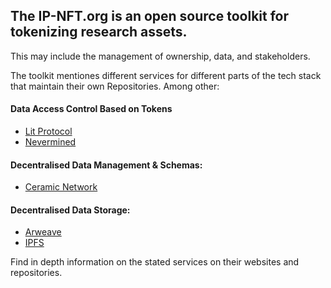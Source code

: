 ## The IP-NFT.org is an open source toolkit for tokenizing research assets. 
This may include the management of ownership, data, and stakeholders.

The toolkit mentiones different services for different parts of the tech stack that maintain their own Repositories. 
Among other: 

#### Data Access Control Based on Tokens
- [Lit Protocol](https://github.com/LIT-Protocol)
- [Nevermined](https://github.com/nevermined-io)

#### Decentralised Data Management & Schemas:
- [Ceramic Network](https://github.com/ceramicnetwork/)

#### Decentralised Data Storage:
- [Arweave](https://github.com/ArweaveTeam)
- [IPFS](https://github.com/ipfs)

Find in depth information on the stated services on their websites and repositories. 
